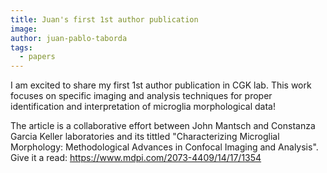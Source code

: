 ```yaml
---
title: Juan's first 1st author publication
image: 
author: juan-pablo-taborda
tags:
  - papers
---
```


<!-- excerpt start -->
I am excited to share my first 1st author publication in CGK lab. This work focuses on specific imaging and analysis techniques for proper identification and interpretation of microglia morphological data! 
<!-- excerpt end -->


The article is a collaborative effort between John Mantsch and Constanza Garcia Keller laboratories and its tittled "Characterizing Microglial Morphology: Methodological Advances in Confocal Imaging and Analysis". Give it a read: https://www.mdpi.com/2073-4409/14/17/1354
